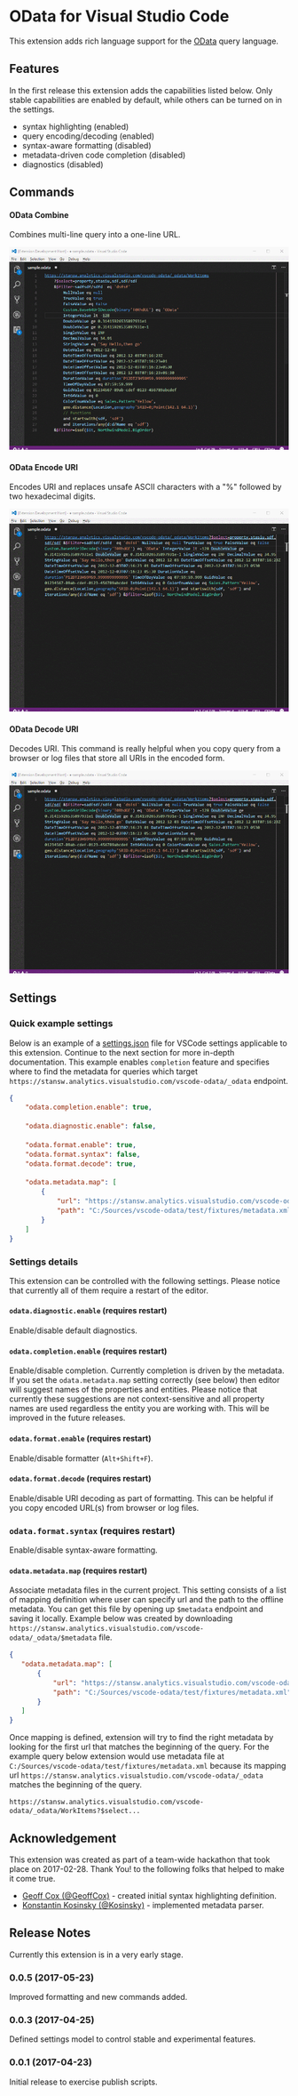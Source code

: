 # OData for Visual Studio Code
This extension adds rich language support for the [OData](http://www.odata.org/) query language.

## Features
In the first release this extension adds the capabilities listed below. Only stable capabilities are enabled by default, while others can be turned on in the settings.

* syntax highlighting (enabled)
* query encoding/decoding (enabled)
* syntax-aware formatting (disabled)
* metadata-driven code completion (disabled)
* diagnostics (disabled)

## Commands

#### OData Combine
Combines multi-line query into a one-line URL.

![odata-combine](https://raw.githubusercontent.com/StanislawSwierc/vscode-odata/master/images/odata-combine.gif)

#### OData Encode URI
Encodes URI and replaces unsafe ASCII characters with a "%" followed by two hexadecimal digits. 

![odata-combine](https://raw.githubusercontent.com/StanislawSwierc/vscode-odata/master/images/odata-encode.gif)

#### OData Decode URI
Decodes URI. This command is really helpful when you copy query from a browser or log files that store all URIs in the encoded form.

![odata-combine](https://raw.githubusercontent.com/StanislawSwierc/vscode-odata/master/images/odata-encode.gif)


## Settings

### Quick example settings

Below is an example of a [settings.json](https://code.visualstudio.com/Docs/customization/userandworkspace) file for VSCode settings applicable to this extension. Continue to the next section for more in-depth documentation. This example enables `completion` feature and specifies where to find the metadata for queries which target `https://stansw.analytics.visualstudio.com/vscode-odata/_odata` endpoint.

```json
{
    "odata.completion.enable": true,
    
    "odata.diagnostic.enable": false,

    "odata.format.enable": true,
    "odata.format.syntax": false,
    "odata.format.decode": true,
    
    "odata.metadata.map": [
        { 
            "url": "https://stansw.analytics.visualstudio.com/vscode-odata/_odata", 
            "path": "C:/Sources/vscode-odata/test/fixtures/metadata.xml"
        }
    ]
}
```

### Settings details
This extension can be controlled with the following settings. Please notice that currently all of them require a restart of the editor.

#### `odata.diagnostic.enable` (requires restart)
Enable/disable default diagnostics.

#### `odata.completion.enable` (requires restart)
Enable/disable completion. Currently completion is driven by the metadata. If you set the `odata.metadata.map` setting correctly (see below) then editor will suggest names of the properties and entities. Please notice that currently these suggestions are not context-sensitive and all property names are used regardless the entity you are working with. This will be improved in the future releases.

#### `odata.format.enable` (requires restart)
Enable/disable formatter (`Alt+Shift+F`).

#### `odata.format.decode` (requires restart)
Enable/disable URI decoding as part of formatting. This can be helpful if you copy encoded URL(s) from browser or log files. 

### `odata.format.syntax` (requires restart)
Enable/disable syntax-aware formatting.

#### `odata.metadata.map` (requires restart)
Associate metadata files in the current project. This setting consists of a list of mapping definition where user can specify url and the path to the offline metadata. You can get this file by opening up `$metadata` endpoint and saving it locally. Example below was created by downloading `https://stansw.analytics.visualstudio.com/vscode-odata/_odata/$metadata` file.

 ```json
{
    "odata.metadata.map": [
        { 
            "url": "https://stansw.analytics.visualstudio.com/vscode-odata/_odata", 
            "path": "C:/Sources/vscode-odata/test/fixtures/metadata.xml"
        }
    ]
}
```

Once mapping is defined, extension will try to find the right metadata by looking for the first url that matches the beginning of the query. For the example query below extension would use metadata file at `C:/Sources/vscode-odata/test/fixtures/metadata.xml` because its mapping url `https://stansw.analytics.visualstudio.com/vscode-odata/_odata` matches the beginning of the query.
```
https://stansw.analytics.visualstudio.com/vscode-odata/_odata/WorkItems?$select...
```

## Acknowledgement
This extension was created as part of a team-wide hackathon that took place on 2017-02-28. Thank You! to the following folks that helped to make it come true.

* [Geoff Cox (@GeoffCox)](https://github.com/GeoffCox) - created initial syntax highlighting definition.
* [Konstantin Kosinsky (@Kosinsky)](https://github.com/Kosinsky) - implemented metadata parser.

## Release Notes
Currently this extension is in a very early stage.

### 0.0.5 (2017-05-23)
Improved formatting and new commands added.

### 0.0.3 (2017-04-25)
Defined settings model to control stable and experimental features.

### 0.0.1 (2017-04-23)
Initial release to exercise publish scripts.
